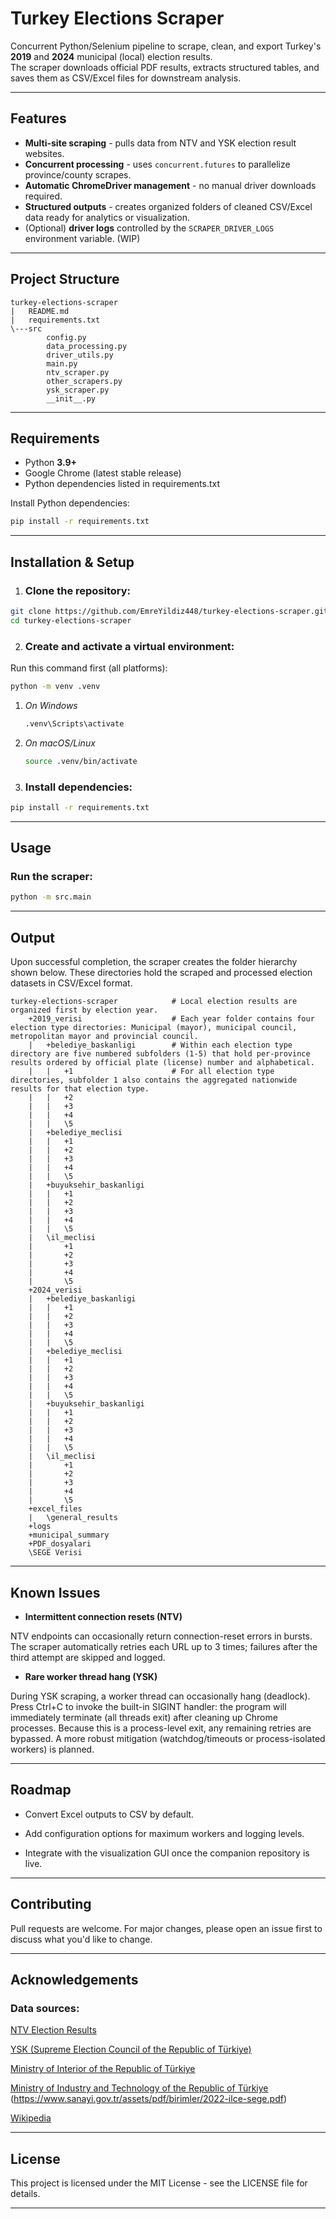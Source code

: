 # Turkey Elections Scraper

Concurrent Python/Selenium pipeline to scrape, clean, and export Turkey's **2019** and **2024** municipal (local) election results.  
The scraper downloads official PDF results, extracts structured tables, and saves them as CSV/Excel files for downstream analysis.

---

## Features
- **Multi-site scraping** - pulls data from NTV and YSK election result websites.
- **Concurrent processing** - uses `concurrent.futures` to parallelize province/county scrapes.
- **Automatic ChromeDriver management** - no manual driver downloads required.
- **Structured outputs** - creates organized folders of cleaned CSV/Excel data ready for analytics or visualization.
- (Optional) **driver logs** controlled by the `SCRAPER_DRIVER_LOGS` environment variable. (WIP)

---

## Project Structure
```
turkey-elections-scraper
|   README.md
|   requirements.txt
\---src
        config.py
        data_processing.py
        driver_utils.py
        main.py
        ntv_scraper.py
        other_scrapers.py
        ysk_scraper.py
        __init__.py
```
---

## Requirements
* Python **3.9+**  
* Google Chrome (latest stable release)
* Python dependencies listed in requirements.txt

Install Python dependencies:
```bash
pip install -r requirements.txt
```
---
## Installation & Setup

1. ### Clone the repository:
```bash
git clone https://github.com/EmreYildiz448/turkey-elections-scraper.git
cd turkey-elections-scraper
```

2. ### Create and activate a virtual environment:

Run this command first (all platforms):
```bash
python -m venv .venv
```

1. *On Windows*

    ```bash
    .venv\Scripts\activate
    ```

2. *On macOS/Linux*

    ```bash
    source .venv/bin/activate
    ```

3. ### Install dependencies:
```bash
pip install -r requirements.txt
```
---
## Usage

### Run the scraper:
```bash
python -m src.main
```
---
## Output

Upon successful completion, the scraper creates the folder hierarchy shown below.
These directories hold the scraped and processed election datasets in CSV/Excel format.

```
turkey-elections-scraper            # Local election results are organized first by election year.
    +2019_verisi                    # Each year folder contains four election type directories: Municipal (mayor), municipal council, metropolitan mayor and provincial council.
    |   +belediye_baskanligi        # Within each election type directory are five numbered subfolders (1-5) that hold per-province results ordered by official plate (license) number and alphabetical.
    |   |   +1                      # For all election type directories, subfolder 1 also contains the aggregated nationwide results for that election type.
    |   |   +2
    |   |   +3
    |   |   +4
    |   |   \5
    |   +belediye_meclisi           
    |   |   +1                      
    |   |   +2
    |   |   +3
    |   |   +4
    |   |   \5
    |   +buyuksehir_baskanligi      
    |   |   +1
    |   |   +2
    |   |   +3
    |   |   +4
    |   |   \5
    |   \il_meclisi                 
    |       +1
    |       +2
    |       +3
    |       +4
    |       \5
    +2024_verisi
    |   +belediye_baskanligi
    |   |   +1
    |   |   +2
    |   |   +3
    |   |   +4
    |   |   \5
    |   +belediye_meclisi
    |   |   +1
    |   |   +2
    |   |   +3
    |   |   +4
    |   |   \5
    |   +buyuksehir_baskanligi
    |   |   +1
    |   |   +2
    |   |   +3
    |   |   +4
    |   |   \5
    |   \il_meclisi
    |       +1
    |       +2
    |       +3
    |       +4
    |       \5
    +excel_files
    |   \general_results
    +logs
    +municipal_summary
    +PDF_dosyalari
    \SEGE Verisi
```
---
## Known Issues

- **Intermittent connection resets (NTV)**

NTV endpoints can occasionally return connection-reset errors in bursts. The scraper automatically retries each URL up to 3 times; failures after the third attempt are skipped and logged.

- **Rare worker thread hang (YSK)**

During YSK scraping, a worker thread can occasionally hang (deadlock).
Press Ctrl+C to invoke the built-in SIGINT handler: the program will immediately terminate (all threads exit) after cleaning up Chrome processes. Because this is a process-level exit, any remaining retries are bypassed. A more robust mitigation (watchdog/timeouts or process-isolated workers) is planned.

---
## Roadmap

- Convert Excel outputs to CSV by default.

- Add configuration options for maximum workers and logging levels.

- Integrate with the visualization GUI once the companion repository is live.

---

## Contributing

Pull requests are welcome. For major changes, please open an issue first to discuss what you'd like to change.

---

## Acknowledgements

### Data sources:

[NTV Election Results](https://secim.ntv.com.tr/sitemap.xml)

[YSK (Supreme Election Council of the Republic of Türkiye)](https://acikveri.ysk.gov.tr/anasayfa)

[Ministry of Interior of the Republic of Türkiye](https://www.e-icisleri.gov.tr/Anasayfa/MulkiIdariBolumleri.aspx)

[Ministry of Industry and Technology of the Republic of Türkiye](https://www.sanayi.gov.tr/assets/pdf/birimler/2017-il-sege.pdf) (https://www.sanayi.gov.tr/assets/pdf/birimler/2022-ilce-sege.pdf)

[Wikipedia](https://tr.wikipedia.org/wiki/2024_Türkiye_yerel_seçimleri)

---

## License

This project is licensed under the MIT License - see the LICENSE file for details.

---